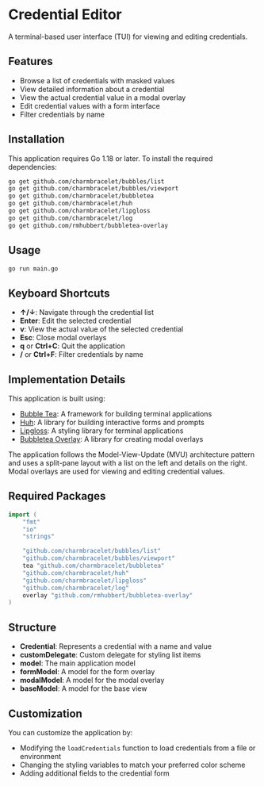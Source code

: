 # Credential Editor

A terminal-based user interface (TUI) for viewing and editing credentials.

## Features

- Browse a list of credentials with masked values
- View detailed information about a credential
- View the actual credential value in a modal overlay
- Edit credential values with a form interface
- Filter credentials by name

## Installation

This application requires Go 1.18 or later. To install the required dependencies:

```bash
go get github.com/charmbracelet/bubbles/list
go get github.com/charmbracelet/bubbles/viewport
go get github.com/charmbracelet/bubbletea
go get github.com/charmbracelet/huh
go get github.com/charmbracelet/lipgloss
go get github.com/charmbracelet/log
go get github.com/rmhubbert/bubbletea-overlay
```

## Usage

```bash
go run main.go
```

## Keyboard Shortcuts

- **↑/↓**: Navigate through the credential list
- **Enter**: Edit the selected credential
- **v**: View the actual value of the selected credential
- **Esc**: Close modal overlays
- **q** or **Ctrl+C**: Quit the application
- **/** or **Ctrl+F**: Filter credentials by name

## Implementation Details

This application is built using:

- [Bubble Tea](https://github.com/charmbracelet/bubbletea): A framework for building terminal applications
- [Huh](https://github.com/charmbracelet/huh): A library for building interactive forms and prompts
- [Lipgloss](https://github.com/charmbracelet/lipgloss): A styling library for terminal applications
- [Bubbletea Overlay](https://github.com/rmhubbert/bubbletea-overlay): A library for creating modal overlays

The application follows the Model-View-Update (MVU) architecture pattern and uses a split-pane layout with a list on the left and details on the right. Modal overlays are used for viewing and editing credential values.

## Required Packages

```go
import (
	"fmt"
	"io"
	"strings"

	"github.com/charmbracelet/bubbles/list"
	"github.com/charmbracelet/bubbles/viewport"
	tea "github.com/charmbracelet/bubbletea"
	"github.com/charmbracelet/huh"
	"github.com/charmbracelet/lipgloss"
	"github.com/charmbracelet/log"
	overlay "github.com/rmhubbert/bubbletea-overlay"
)
```

## Structure

- **Credential**: Represents a credential with a name and value
- **customDelegate**: Custom delegate for styling list items
- **model**: The main application model
- **formModel**: A model for the form overlay
- **modalModel**: A model for the modal overlay
- **baseModel**: A model for the base view

## Customization

You can customize the application by:

- Modifying the `loadCredentials` function to load credentials from a file or environment
- Changing the styling variables to match your preferred color scheme
- Adding additional fields to the credential form 